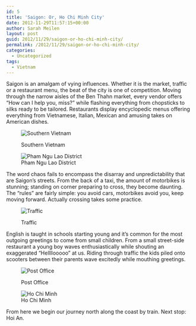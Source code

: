 ```yaml
---
id: 5
title: 'Saigon: Or, Ho Chi Minh City'
date: 2012-11-29T11:57:15+00:00
author: Sarah Meilen
layout: post
guid: 2012/11/29/saigon-or-ho-chi-minh-city/
permalink: /2012/11/29/saigon-or-ho-chi-minh-city/
categories:
  - Uncategorized
tags:
  - Vietnam
---
```

Saigon is an amalgam of vying influences. Whether it is the market, traffic or a restaurant menu, the beat of the city is one of competition. Moving through the narrow aisles of the Ben Thahn market, every vendor offers &#8220;How can I help you, miss?&#8221; while flashing everything from chopsticks to silks ready to be tailored. Restaurants display encyclopedic menus offering everything from Vietnamese, Italian, Mexican and amusing takes on American dishes.<figure style="width: 2247px" class="wp-caption alignnone">

![Southern Vietnam](http://static1.squarespace.com/static/5064cb5984ae62abc9229999/5064cb5a84ae62abc92299ae/50b74d5ee4b0079225de5cb3/1354190179021/2012-11-19+13.10.33.jpg.33.jpg?format=original)<figcaption class="wp-caption-text">Southern Vietnam</figcaption></figure> <figure style="width: 2500px" class="wp-caption alignnone">![Pham Ngu Lao District](http://static1.squarespace.com/static/5064cb5984ae62abc9229999/5064cb5a84ae62abc92299ae/50b74be8e4b0079225de5b4a/1432178557161/2012-11-19+18.10.42.jpg.42.jpg?format=original)<figcaption class="wp-caption-text">Pham Ngu Lao District</figcaption></figure>

The word chaos fails to encompass the disarray and unpredictability that are Saigon&#8217;s streets. From the back of a taxi, the amount of motorbikes is stunning; standing on corner preparing to cross, they become daunting. The &#8220;rules&#8221; are fairly simple: you avoid cars, motorbikes avoid you, keep moving forward. Actually crossing takes some practice.<figure style="width: 2500px" class="wp-caption alignnone">

![Traffic](http://static1.squarespace.com/static/5064cb5984ae62abc9229999/5064cb5a84ae62abc92299ae/50b74c5ae4b0bff13298480b/1432178593846/2012-11-18+19.21.03.jpg.03.jpg?format=original)<figcaption class="wp-caption-text">Traffic</figcaption></figure>

<p class="p1">
  <span class="s1">English is taught in schools starting young and it&#8217;s common for the most outgoing greetings to come from small children. From a small street-side restaurant a young boy waves enthusiastically while shouting an exaggerated &#8220;Hellllooooo&#8221; at us. Riding through traffic the kids piled onto scooters between their parents wave excitedly while mouthing greetings.&nbsp;</span>
</p><figure style="width: 2500px" class="wp-caption alignnone">

![Post Office](http://static1.squarespace.com/static/5064cb5984ae62abc9229999/5064cb5a84ae62abc92299ae/50b74ccce4b0cf86c3eae426/1432178597268/2012-11-19+13.10.51.jpg.51.jpg?format=original)<figcaption class="wp-caption-text">Post Office</figcaption></figure> <figure style="width: 2500px" class="wp-caption alignnone">![Ho Chi Minh](http://static1.squarespace.com/static/5064cb5984ae62abc9229999/5064cb5a84ae62abc92299ae/50b74d2ae4b05c3cd8ba86fd/1432178563033/2012-11-20+13.26.55.jpg.55.jpg?format=original)<figcaption class="wp-caption-text">Ho Chi Minh</figcaption></figure>

<p class="p1">
  <span class="s1">From here we begin our journey north along the coast by train. Next stop: Hoi An.</span>
</p>
